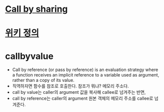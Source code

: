 # [Call by sharing](https://perfectacle.github.io/2017/10/30/js-014-call-by-value-vs-call-by-reference/)

# [위키 정의](https://velog.io/@aiden/call-by-value-vs-call-by-reference-feat.-call-by-sharing)

# callbyvalue
* Call by reference (or pass by reference) is an evaluation strategy where a function receives an implicit reference to a variable used as argument, rather than a copy of its value.
* 직역하자면 함수를 참조로 호출한다. 참조가 뭐냐? 메모리 주소다.
* call by value는 caller의 argument 값을 복사해 callee로 넘겨주는 반면,
* call by reference는 caller의 argument 원본 객체의 메모리 주소를 callee로 넘겨준다.

